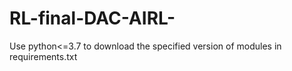 # RL-final-DAC-AIRL-
Use python<=3.7 to download the specified version of modules in requirements.txt
